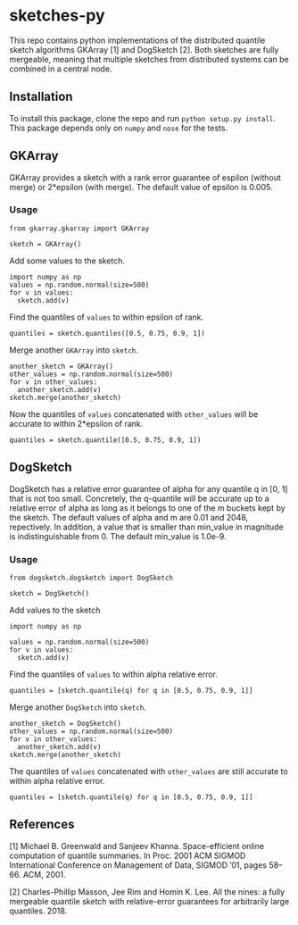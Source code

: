 # sketches-py

This repo contains python implementations of the distributed quantile sketch algorithms GKArray [1]  and DogSketch [2]. Both sketches are fully mergeable, meaning that multiple sketches from distributed systems can be combined in a central node.

## Installation

To install this package, clone the repo and run `python setup.py install`. This package depends only on `numpy` and `nose` for the tests.

## GKArray

GKArray provides a sketch with a rank error guarantee of espilon (without merge) or 2\*epsilon (with merge). The default value of epsilon is 0.005.

### Usage
```
from gkarray.gkarray import GKArray

sketch = GKArray()
```
Add some values to the sketch. 
```
import numpy as np
values = np.random.normal(size=500)
for v in values:
  sketch.add(v)
```
Find the quantiles of `values` to within epsilon of rank.
```
quantiles = sketch.quantiles([0.5, 0.75, 0.9, 1])
```
Merge another `GKArray` into `sketch`.
```
another_sketch = GKArray()
other_values = np.random.normal(size=500)
for v in other_values:
  another_sketch.add(v)
sketch.merge(another_sketch)
```
Now the quantiles of `values` concatenated with `other_values` will be accurate to within 2\*epsilon of rank.
```
quantiles = sketch.quantile([0.5, 0.75, 0.9, 1])
```

## DogSketch

DogSketch has a relative error guarantee of alpha for any quantile q in [0, 1] that is not too small. Concretely, the q-quantile will be accurate up to a relative error of alpha as long as it belongs to one of the m buckets kept by the sketch. The default values of alpha and m are 0.01 and 2048, repectively. In addition, a value that is smaller than min_value in magnitude is indistinguishable from 0. The default min_value is 1.0e-9.

### Usage
```
from dogsketch.dogsketch import DogSketch

sketch = DogSketch()
```
Add values to the sketch
```
import numpy as np

values = np.random.normal(size=500)
for v in values:
  sketch.add(v)
```
Find the quantiles of `values` to within alpha relative error.
```
quantiles = [sketch.quantile(q) for q in [0.5, 0.75, 0.9, 1]]
```
Merge another `DogSketch` into `sketch`.
```
another_sketch = DogSketch()
other_values = np.random.normal(size=500)
for v in other_values:
  another_sketch.add(v)
sketch.merge(another_sketch)
```
The quantiles of `values` concatenated with `other_values` are still accurate to within alpha relative error.
```
quantiles = [sketch.quantile(q) for q in [0.5, 0.75, 0.9, 1]]
```

## References
[1] Michael B. Greenwald and Sanjeev Khanna. Space-efficient online computation of quantile summaries. In Proc. 2001 ACM
SIGMOD International Conference on Management of Data, SIGMOD ’01, pages 58–66. ACM, 2001.

[2] Charles-Phillip Masson, Jee Rim and Homin K. Lee. All the nines: a fully mergeable quantile sketch with relative-error guarantees for arbitrarily large quantiles. 2018.

